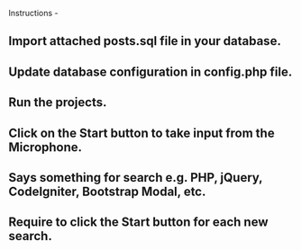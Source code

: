 

Instructions -

## Import attached posts.sql file in your database.
## Update database configuration in config.php file.
## Run the projects.
## Click on the Start button to take input from the Microphone.
## Says something for search e.g. PHP, jQuery, CodeIgniter, Bootstrap Modal, etc.
## Require to click the Start button for each new search.